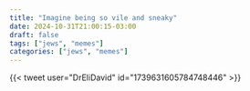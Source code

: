 ```yaml
---
title: "Imagine being so vile and sneaky"
date: 2024-10-31T21:00:15-03:00
draft: false
tags: ["jews", "memes"]
categories: ["jews", "memes"]
---
```


{{< tweet user="DrEliDavid" id="1739631605784748446" >}}
